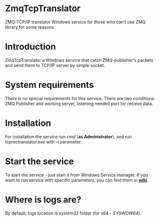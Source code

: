 # ZmqTcpTranslator
ZMQ-TCP/IP translator Windows service for those who can't use ZMQ library for some reasons.

# Introduction

ZmqTcpTranslator a Windows service that catch ZMQ-publisher's packets and send them to TCP/IP server by simple socket.

# System requirements

There is no special requirements for this service. There are two conditions: ZMQ Publisher and working server, listening needed port for recieve data.

# Installation

For installation the service run *cmd* (**as Administrator**), and run tcprectranslator.exe with –i parameter.

# Start the service

To start the service - just start it from Windows Service manager. If you want to run service with specific parameters, you can find them in <a href="https://github.com/someoneinthebox/ZmqTcpTranslator/wiki" target="_blank"><b>wiki</b></a>.

# Where is logs are?

By default, logs location is *system32* folder (for x64 - *SYSWOW64*).
